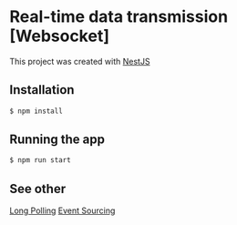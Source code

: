 # Real-time data transmission [Websocket]

This project was created with [NestJS](https://github.com/nestjs/nest) 

## Installation

```bash
$ npm install
```

## Running the app

```bash
$ npm run start
```

## See other

[Long Polling](https://github.com/Sannet0/real-time-data-transmission-fe/tree/long-polling)
[Event Sourcing ](https://github.com/Sannet0/real-time-data-transmission-fe/tree/event-sourcing)
